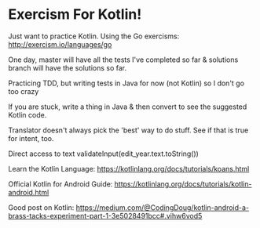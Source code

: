 # Exercism For Kotlin!
Just want to practice Kotlin. Using the Go exercisms:
http://exercism.io/languages/go

One day, master will have all the tests I've completed so far & solutions branch will have
 the solutions so far.

Practicing TDD, but writing tests in Java for now (not Kotlin) so I don't go too crazy

If you are stuck, write a thing in Java & then convert to see the suggested Kotlin code.

Translator doesn't always pick the 'best' way to do stuff. See if that is true for intent, too.

Direct access to text
validateInput(edit_year.text.toString())

Learn the Kotlin Language:
https://kotlinlang.org/docs/tutorials/koans.html

Official Kotlin for Android Guide:
https://kotlinlang.org/docs/tutorials/kotlin-android.html

Good post on Kotlin:
https://medium.com/@CodingDoug/kotlin-android-a-brass-tacks-experiment-part-1-3e5028491bcc#.vihw6vod5